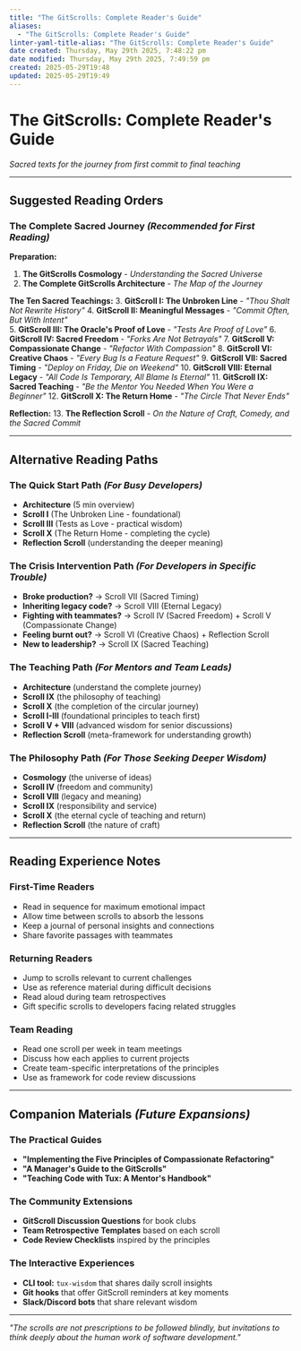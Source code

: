 ```yaml
---
title: "The GitScrolls: Complete Reader's Guide"
aliases:
  - "The GitScrolls: Complete Reader's Guide"
linter-yaml-title-alias: "The GitScrolls: Complete Reader's Guide"
date created: Thursday, May 29th 2025, 7:48:22 pm
date modified: Thursday, May 29th 2025, 7:49:59 pm
created: 2025-05-29T19:48
updated: 2025-05-29T19:49
---
```


# The GitScrolls: Complete Reader's Guide

_Sacred texts for the journey from first commit to final teaching_

---

## Suggested Reading Orders

### __The Complete Sacred Journey__ _(Recommended for First Reading)_

__Preparation:__
1. __The GitScrolls Cosmology__ - _Understanding the Sacred Universe_
2. __The Complete GitScrolls Architecture__ - _The Map of the Journey_

__The Ten Sacred Teachings:__
3. __GitScroll I: The Unbroken Line__ - _"Thou Shalt Not Rewrite History"_
4. __GitScroll II: Meaningful Messages__ - _"Commit Often, But With Intent"_  
5. __GitScroll III: The Oracle's Proof of Love__ - _"Tests Are Proof of Love"_
6. __GitScroll IV: Sacred Freedom__ - _"Forks Are Not Betrayals"_
7. __GitScroll V: Compassionate Change__ - _"Refactor With Compassion"_
8. __GitScroll VI: Creative Chaos__ - _"Every Bug Is a Feature Request"_
9. __GitScroll VII: Sacred Timing__ - _"Deploy on Friday, Die on Weekend"_
10. __GitScroll VIII: Eternal Legacy__ - _"All Code Is Temporary, All Blame Is Eternal"_
11. __GitScroll IX: Sacred Teaching__ - _"Be the Mentor You Needed When You Were a Beginner"_
12. __GitScroll X: The Return Home__ - _"The Circle That Never Ends"_

__Reflection:__
13. __The Reflection Scroll__ - _On the Nature of Craft, Comedy, and the Sacred Commit_

---

## Alternative Reading Paths

### __The Quick Start Path__ _(For Busy Developers)_

- __Architecture__ (5 min overview)
- __Scroll I__ (The Unbroken Line - foundational)
- __Scroll III__ (Tests as Love - practical wisdom)
- __Scroll X__ (The Return Home - completing the cycle)
- __Reflection Scroll__ (understanding the deeper meaning)

### __The Crisis Intervention Path__ _(For Developers in Specific Trouble)_

- __Broke production?__ → Scroll VII (Sacred Timing)
- __Inheriting legacy code?__ → Scroll VIII (Eternal Legacy)  
- __Fighting with teammates?__ → Scroll IV (Sacred Freedom) + Scroll V (Compassionate Change)
- __Feeling burnt out?__ → Scroll VI (Creative Chaos) + Reflection Scroll
- __New to leadership?__ → Scroll IX (Sacred Teaching)

### __The Teaching Path__ _(For Mentors and Team Leads)_

- __Architecture__ (understand the complete journey)
- __Scroll IX__ (the philosophy of teaching)
- __Scroll X__ (the completion of the circular journey)
- __Scroll I-III__ (foundational principles to teach first)
- __Scroll V + VIII__ (advanced wisdom for senior discussions)
- __Reflection Scroll__ (meta-framework for understanding growth)

### __The Philosophy Path__ _(For Those Seeking Deeper Wisdom)_

- __Cosmology__ (the universe of ideas)
- __Scroll IV__ (freedom and community)
- __Scroll VIII__ (legacy and meaning)
- __Scroll IX__ (responsibility and service)
- __Scroll X__ (the eternal cycle of teaching and return)
- __Reflection Scroll__ (the nature of craft)

---

## Reading Experience Notes

### __First-Time Readers__

- Read in sequence for maximum emotional impact
- Allow time between scrolls to absorb the lessons
- Keep a journal of personal insights and connections
- Share favorite passages with teammates

### __Returning Readers__

- Jump to scrolls relevant to current challenges
- Use as reference material during difficult decisions
- Read aloud during team retrospectives
- Gift specific scrolls to developers facing related struggles

### __Team Reading__

- Read one scroll per week in team meetings
- Discuss how each applies to current projects
- Create team-specific interpretations of the principles
- Use as framework for code review discussions

---

## Companion Materials _(Future Expansions)_

### __The Practical Guides__

- __"Implementing the Five Principles of Compassionate Refactoring"__
- __"A Manager's Guide to the GitScrolls"__
- __"Teaching Code with Tux: A Mentor's Handbook"__

### __The Community Extensions__

- __GitScroll Discussion Questions__ for book clubs
- __Team Retrospective Templates__ based on each scroll
- __Code Review Checklists__ inspired by the principles

### __The Interactive Experiences__

- __CLI tool:__ `tux-wisdom` that shares daily scroll insights
- __Git hooks__ that offer GitScroll reminders at key moments
- __Slack/Discord bots__ that share relevant wisdom

---

_"The scrolls are not prescriptions to be followed blindly, but invitations to think deeply about the human work of software development."_
